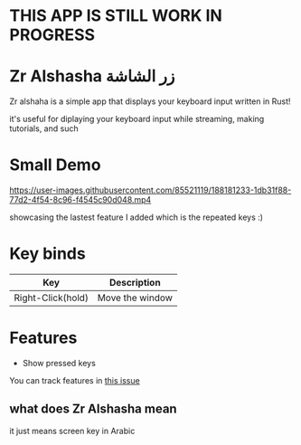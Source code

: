 # THIS APP IS STILL WORK IN PROGRESS
# Zr Alshasha زر الشاشة
Zr alshaha is a simple app that displays your keyboard input written in Rust!

it's useful for diplaying your keyboard input while streaming, making tutorials, and such

# Small Demo


https://user-images.githubusercontent.com/85521119/188181233-1db31f88-77d2-4f54-8c96-f4545c90d048.mp4

showcasing the lastest feature I added which is the repeated keys :)

# Key binds
|Key|Description|
|---|---|
|Right-Click(hold)|Move the window|

# Features

- Show pressed keys 

You can track features in [this issue](https://github.com/BKSalman/zr-alshasha/issues/4)

## what does Zr Alshasha mean
it just means screen key in Arabic
